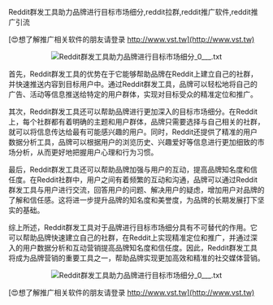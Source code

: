 Reddit群发工具助力品牌进行目标市场细分,reddit拉群,reddit推广软件,reddit推广引流

[😍想了解推广相关软件的朋友请登录 http://www.vst.tw](http://www.vst.tw)

 <center><img src="https://vst.tw/MP4/tuiguang/png/6.png" alt="Reddit群发工具助力品牌进行目标市场细分_0___.txt"></center>

首先，Reddit群发工具的优势在于它能够帮助品牌在Reddit上建立自己的社群，并快速推送内容到目标用户中。通过Reddit群发工具，品牌可以轻松地将自己的广告、活动等信息推送给特定的用户群体，实现对目标受众的精准定位和推广。

其次，Reddit群发工具还可以帮助品牌进行更加深入的目标市场细分。在Reddit上，每个社群都有着明确的主题和用户群体，品牌只需要选择与自己相关的社群，就可以将信息传达给最有可能感兴趣的用户。同时，Reddit还提供了精准的用户数据分析工具，品牌可以根据用户的浏览历史、兴趣爱好等信息进行更加细致的市场分析，从而更好地把握用户心理和行为习惯。

最后，Reddit群发工具还可以帮助品牌加强与用户的互动，提高品牌知名度和信任度。在Reddit社群中，用户之间有着频繁的互动和沟通，品牌可以通过Reddit群发工具与用户进行交流，回答用户的问题、解决用户的疑虑，增加用户对品牌的了解和信任感。这将进一步提升品牌的知名度和美誉度，为品牌的长期发展打下坚实的基础。

综上所述，Reddit群发工具对于品牌进行目标市场细分具有不可替代的作用。它可以帮助品牌快速建立自己的社群，在Reddit上实现精准定位和推广，并通过深入的用户数据分析和互动营销提高品牌知名度和信任度。因此，Reddit群发工具将成为品牌营销的重要工具之一，帮助品牌实现更加高效和精准的社交媒体营销。

 <center><img src="https://vst.tw/MP4/tuiguang/png/4.png" alt="Reddit群发工具助力品牌进行目标市场细分_0___.txt"></center>

[😍想了解推广相关软件的朋友请登录 http://www.vst.tw](http://www.vst.tw)



